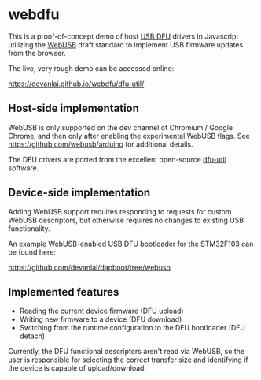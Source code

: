 # webdfu
This is a proof-of-concept demo of host [USB DFU](http://wiki.openmoko.org/wiki/USB_DFU) drivers in Javascript utilizing the [WebUSB](https://wicg.github.io/webusb/) draft standard to implement USB firmware updates from the browser.

The live, very rough demo can be accessed online:

https://devanlai.github.io/webdfu/dfu-util/

## Host-side implementation
WebUSB is only supported on the dev channel of Chromium / Google Chrome, and then only after enabling the experimental WebUSB flags. See https://github.com/webusb/arduino for additional details.

The DFU drivers are ported from the excellent open-source [dfu-util](http://dfu-util.sourceforge.net/) software.

## Device-side implementation
Adding WebUSB support requires responding to requests for custom WebUSB descriptors, but otherwise requires no changes to existing USB functionality.

An example WebUSB-enabled USB DFU bootloader for the STM32F103 can be found here:

https://github.com/devanlai/dapboot/tree/webusb

## Implemented features
* Reading the current device firmware (DFU upload)
* Writing new firmware to a device (DFU download)
* Switching from the runtime configuration to the DFU bootloader (DFU detach)

Currently, the DFU functional descriptors aren't read via WebUSB, so the user is responsible for selecting the correct transfer size and identifying if the device is capable of upload/download.
